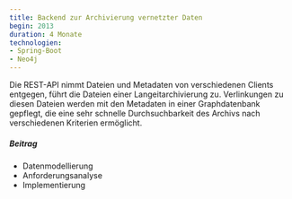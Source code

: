 ```yaml
---
title: Backend zur Archivierung vernetzter Daten
begin: 2013
duration: 4 Monate
technologien:
- Spring-Boot
- Neo4j
---
```


Die REST-API nimmt Dateien und Metadaten von verschiedenen Clients entgegen, führt die Dateien einer Langeitarchivierung zu. 
Verlinkungen zu diesen Dateien werden mit den Metadaten in einer Graphdatenbank gepflegt, die eine sehr schnelle Durchsuchbarkeit
des Archivs nach verschiedenen Kriterien ermöglicht.

##### Beitrag
- Datenmodellierung
- Anforderungsanalyse
- Implementierung



